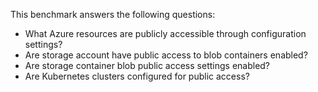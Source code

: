 This benchmark answers the following questions:

- What Azure resources are publicly accessible through configuration settings?
- Are storage account have public access to blob containers enabled?
- Are storage container blob public access settings enabled?
- Are Kubernetes clusters configured for public access?
